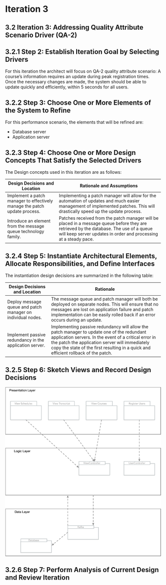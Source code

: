 # Iteration 3

## 3.2 Iteration 3: Addressing Quality Attribute Scenario Driver (QA-2)

## 3.2.1 Step 2: Establish Iteration Goal by Selecting Drivers

For this iteration the architect will focus on QA-2 quality attribute scenario: A course’s information requires an update during peak registration times. Once the necessary changes are made, the system should be able to update quickly and efficiently, within 5 seconds for all users.

## 3.2.2 Step 3: Choose One or More Elements of the System to Refine

For this performance scenario, the elements that will be refined are:
- Database server
- Application server

## 3.2.3  Step 4: Choose One or More Design Concepts That Satisfy the Selected Drivers
The Design concepts used in this iteration are as follows:

| Design Decisions and Location | Rationale and Assumptions |
| ----------------------------- | ------------------------- |
| Implement a patch manager to effectively manage the patch update process. | Implementing a patch manager will allow for the automation of updates and much easier management of implemented patches. This will drastically speed up the update process. |
| Introduce an element from the message queue technology family. | Patches received from the patch manager will be placed in a message queue before they are retrieved by the database. The use of a queue will keep server updates in order and processing at a steady pace. |

## 3.2.4 Step 5: Instantiate Architectural Elements, Allocate Responsibilities, and Define Interfaces

The instantiation design decisions are summarized in the following table:

| Design Decisions and Location | Rationale |
| ----------------------------- | ---------- |
| Deploy message queue and patch manager on individual nodes. | The message queue and patch manager will both be deployed on separate nodes. This will ensure that no messages are lost on application failure and patch implementation can be easily rolled back if an error occurs during an update. |
| Implement passive redundancy in the application server. | Implementing passive redundancy will allow the patch manager to update one of the redundant application servers. In the event of a critical error in the patch the application server will immediately copy the state of the first resulting in a quick and efficient rollback of the patch. |

## 3.2.5 Step 6: Sketch Views and Record Design Decisions

![step6a](images/iteration_3/step6a.png)

## 3.2.6 Step 7: Perform Analysis of Current Design and Review Iteration
